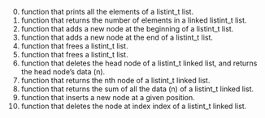 0. function that prints all the elements of a listint_t list.
1. function that returns the number of elements
	 in a linked listint_t list.
2. function that adds a new node at the beginning of a listint_t list.
3. function that adds a new node at the end of a listint_t list.
4. function that frees a listint_t list.
5. function that frees a listint_t list.
6. function that deletes the head node of a listint_t linked list,
	and returns the head node’s data (n).
7. function that returns the nth node of a listint_t linked list.
8. function that returns the sum of all the data (n) 
	of a listint_t linked list.
9. function that inserts a new node at a given position.
10. function that deletes the node at index index of a listint_t linked list.
